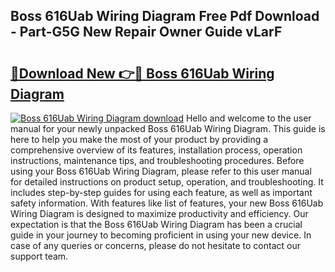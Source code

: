 ## Boss 616Uab Wiring Diagram Free Pdf Download - Part-G5G New Repair Owner Guide vLarF

# <h2><a href="http://dfkpm03.blite.top/?on=Boss+616Uab+Wiring+Diagram">🔗Download New 👉🔴 Boss 616Uab Wiring Diagram</a></h2>

[![Boss 616Uab Wiring Diagram download](https://i.imgur.com/lujVjoI.png)](http://dfkpm03.blite.top/?on=Boss+616Uab+Wiring+Diagram)
Hello and welcome to the user manual for your newly unpacked Boss 616Uab Wiring Diagram. This guide is here to help you make the most of your product by providing a comprehensive overview of its features, installation process, operation instructions, maintenance tips, and troubleshooting procedures. Before using your Boss 616Uab Wiring Diagram, please refer to this user manual for detailed instructions on product setup, operation, and troubleshooting. It includes step-by-step guides for using each feature, as well as important safety information. With features like list of features, your new Boss 616Uab Wiring Diagram is designed to maximize productivity and efficiency. Our expectation is that the Boss 616Uab Wiring Diagram has been a crucial guide in your journey to becoming proficient in using your new device. In case of any queries or concerns, please do not hesitate to contact our support team.
